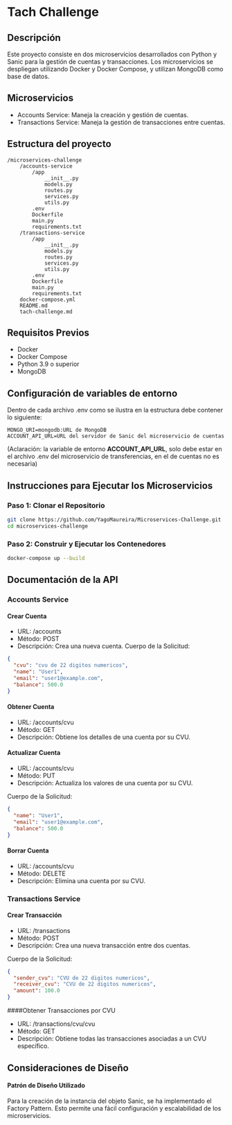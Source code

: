 # Tach Challenge

## Descripción
Este proyecto consiste en dos microservicios desarrollados con Python y Sanic para la gestión de cuentas y transacciones. Los microservicios se despliegan utilizando Docker y Docker Compose, y utilizan MongoDB como base de datos.

## Microservicios
- Accounts Service: Maneja la creación y gestión de cuentas.
- Transactions Service: Maneja la gestión de transacciones entre cuentas.

## Estructura del proyecto
```
/microservices-challenge
    /accounts-service
        /app
            __init__.py
            models.py
            routes.py
            services.py
            utils.py
        .env
        Dockerfile
        main.py
        requirements.txt
    /transactions-service
        /app
            __init__.py
            models.py
            routes.py
            services.py
            utils.py
        .env
        Dockerfile
        main.py
        requirements.txt
    docker-compose.yml
    README.md
    tach-challenge.md
```

## Requisitos Previos
- Docker
- Docker Compose
- Python 3.9 o superior
- MongoDB

## Configuración de variables de entorno
Dentro de cada archivo .env como se ilustra en la estructura debe contener lo siguiente:
```
MONGO_URI=mongodb:URL de MongoDB
ACCOUNT_API_URL=URL del servidor de Sanic del microservicio de cuentas
```

(Aclaración: la variable de entorno **ACCOUNT_API_URL**, solo debe estar en el archivo .env del microservicio de transferencias, en el de cuentas no es necesaria) 

## Instrucciones para Ejecutar los Microservicios
### Paso 1: Clonar el Repositorio
```sh
git clone https://github.com/YagoMaureira/Microservices-Challenge.git
cd microservices-challenge
```

### Paso 2: Construir y Ejecutar los Contenedores
```sh
docker-compose up --build
```

## Documentación de la API
### Accounts Service
#### Crear Cuenta
- URL: /accounts
- Método: POST
- Descripción: Crea una nueva cuenta.
Cuerpo de la Solicitud:

```json
{
  "cvu": "cvu de 22 digitos numericos",
  "name": "User1",
  "email": "user1@example.com",
  "balance": 500.0
}
```

#### Obtener Cuenta
- URL: /accounts/cvu
- Método: GET
- Descripción: Obtiene los detalles de una cuenta por su CVU.

#### Actualizar Cuenta
- URL: /accounts/cvu
- Método: PUT
- Descripción: Actualiza los valores de una cuenta por su CVU.

Cuerpo de la Solicitud:

```json
{
  "name": "User1",
  "email": "user1@example.com",
  "balance": 500.0
}
```

#### Borrar Cuenta
- URL: /accounts/cvu
- Método: DELETE
- Descripción: Elimina una cuenta por su CVU.

### Transactions Service
#### Crear Transacción
- URL: /transactions
- Método: POST
- Descripción: Crea una nueva transacción entre dos cuentas.

Cuerpo de la Solicitud:
```json
{
  "sender_cvu": "CVU de 22 digitos numericos",
  "receiver_cvu": "CVU de 22 digitos numericos",
  "amount": 100.0
}
```

####Obtener Transacciones por CVU
- URL: /transactions/cvu/cvu
- Método: GET
- Descripción: Obtiene todas las transacciones asociadas a un CVU específico.

## Consideraciones de Diseño
#### Patrón de Diseño Utilizado
Para la creación de la instancia del objeto Sanic, se ha implementado el Factory Pattern. Esto permite una fácil configuración y escalabilidad de los microservicios.